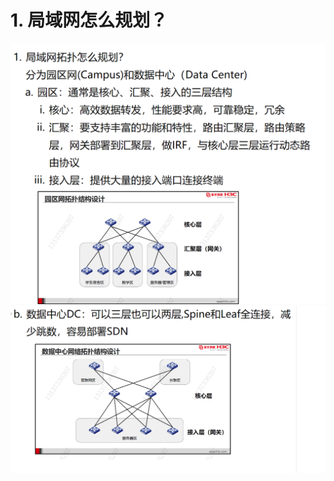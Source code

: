 # 1. 局域网怎么规划？

![alt text](images/面试题---局域网规划/image.png)
![alt text](images/面试题---局域网规划/image-1.png)
